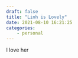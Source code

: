 ```yaml
---
draft: false 
title: "Linh is Lovely"
date: 2021-08-10 16:21:25
categories: 
    - personal
---
```


I love her